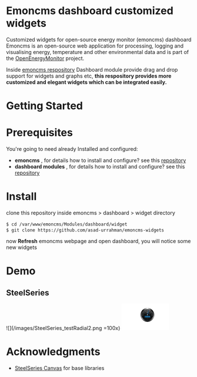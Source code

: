 # Emoncms dashboard customized widgets
Customized widgets for open-source energy monitor (emoncms) dashboard
Emoncms is an open-source web application for processing, logging and visualising energy, temperature and other environmental data and is part of the [OpenEnergyMonitor](http://www.emoncms.org) project. 

Inside [emoncms respository](http://www.github.com/emoncms) Dashboard module provide drag and drop support for widgets and graphs etc, **this respository provides more customized and elegant widgets which can be integrated easily.**


# Getting Started
# Prerequisites
  You're going to need already Installed and configured:
  
  - **emoncms** , for details how to install and configure? see this [repository](http://www.github.com/emoncms)
  - **dashboard modules** , for details how to install and configure? see this [repository](http://www.github.com/emoncms/dashboard)

# Install
clone this repository inside emoncms > dashboard > widget directory
```
$ cd /var/www/emoncms/Modules/dashboard/widget
$ git clone https://github.com/asad-urrahman/emoncms-widgets
```
now **Refresh** emoncms webpage and open dashboard, you will notice some new widgets

# Demo
## SteelSeries
![](/images/SteelSeries_testRadial2.png =100x)
<img src="/images/SteelSeries_testRadial2.png" width="128">
# Acknowledgments

- [SteelSeries Canvas](https://github.com/HanSolo/SteelSeries-Canvas) for base libraries
